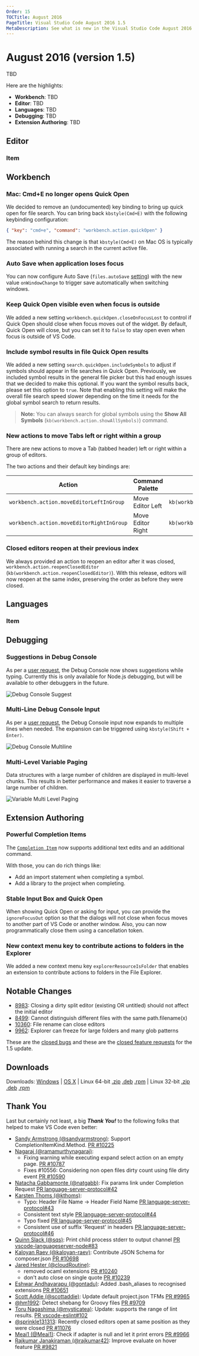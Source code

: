 ```yaml
---
Order: 15
TOCTitle: August 2016
PageTitle: Visual Studio Code August 2016 1.5
MetaDescription: See what is new in the Visual Studio Code August 2016 Release (1.5)
---
```


# August 2016 (version 1.5)

TBD

Here are the highlights:

* **Workbench**: TBD
* **Editor**: TBD
* **Languages**: TBD
* **Debugging**: TBD
* **Extension Authoring**: TBD

## Editor

### Item

## Workbench

### Mac: Cmd+E no longer opens Quick Open

We decided to remove an (undocumented) key binding to bring up quick open for file search. You can bring back `kbstyle(Cmd+E)` with the following keybinding configuration:

```json
{ "key": "cmd+e", "command": "workbench.action.quickOpen" }
```

The reason behind this change is that `kbstyle(Cmd+E)` on Mac OS is typically associated with running a search in the current active file.

### Auto Save when application loses focus

You can now configure Auto Save (`files.autoSave` [setting](/docs/customization/userandworkspace.md)) with the new value `onWindowChange` to trigger save automatically when switching windows.

### Keep Quick Open visible even when focus is outside

We added a new setting `workbench.quickOpen.closeOnFocusLost` to control if Quick Open should close when focus moves out of the widget. By default, Quick Open will close, but you can set it to `false` to stay open even when focus is outside of VS Code.

### Include symbol results in file Quick Open results

We added a new setting `search.quickOpen.includeSymbols` to adjust if symbols should appear in file searches in Quick Open. Previously, we included symbol results in the general file picker but this had enough issues that we decided to make this optional. If you want the symbol results back, please set this option to `true`. Note that enabling this setting will make the overall file search speed slower depending on the time it needs for the global symbol search to return results.

>**Note:** You can always search for global symbols using the **Show All Symbols** (`kb(workbench.action.showAllSymbols)`) command.

### New actions to move Tabs left or right within a group

There are new actions to move a Tab (tabbed header) left or right within a group of editors.

The two actions and their default key bindings are:

Action | Command Palette | Key Binding
--- | --- | ---
`workbench.action.moveEditorLeftInGroup` | Move Editor Left | `kb(workbench.action.moveEditorLeftInGroup)`
`workbench.action.moveEditorRightInGroup` | Move Editor Right | `kb(workbench.action.moveEditorRightInGroup)`

### Closed editors reopen at their previous index

We always provided an action to reopen an editor after it was closed, `workbench.action.reopenClosedEditor` (`kb(workbench.action.reopenClosedEditor)`). With this release, editors will now reopen at the same index, preserving the order as before they were closed.

## Languages

### Item

## Debugging

### Suggestions in Debug Console

As per a [user request](https://github.com/Microsoft/vscode/issues/8114), the Debug Console now shows suggestions while typing. Currently this is only available for Node.js debugging, but will be available to other debuggers in the future.

![Debug Console Suggest](images/1_5/debug_repl_suggest.png)

### Multi-Line Debug Console Input

As per a [user request](https://github.com/Microsoft/vscode/issues/8115), the Debug Console input now expands to multiple lines when needed. The expansion can be triggered using `kbstyle(Shift + Enter)`.

![Debug Console Multiline](images/1_5/debug_repl_multiline.png)

### Multi-Level Variable Paging

Data structures with a large number of children are displayed in multi-level chunks. This results in better performance and makes it easier to traverse a large number of children.

![Variable Multi Level Paging](images/1_5/debug_variable_paging.png)

## Extension Authoring

### Powerful Completion Items

The [`Completion Item`](https://github.com/Microsoft/vscode/blob/master/src/vs/vscode.d.ts#L2246) now supports additional text edits and an additional command.

With those, you can do rich things like:

* Add an import statement when completing a symbol.
* Add a library to the project when completing.

### Stable Input Box and Quick Open

When showing Quick Open or asking for input, you can provide the `ignoreFocusOut` option so that the dialogs will not close when focus moves to another part of VS Code or another window. Also, you can now programmatically close them using a cancellation token.

### New context menu key to contribute actions to folders in the Explorer

We added a new context menu key `explorerResourceIsFolder` that enables an extension to contribute actions to folders in the File Explorer.

## Notable Changes

* [8983](https://github.com/Microsoft/vscode/issues/8983): Closing a dirty split editor (existing OR untitled) should not affect the initial editor
* [8499](https://github.com/Microsoft/vscode/issues/8499): Cannot distinguish different files with the same path.filename(x)
* [10360](https://github.com/Microsoft/vscode/issues/10360): File rename can close editors
* [9962](https://github.com/Microsoft/vscode/issues/9962): Explorer can freeze for large folders and many glob patterns

These are the [closed bugs](https://github.com/Microsoft/vscode/issues?q=is%3Aissue+label%3Abug+milestone%3A%22August+2016%22+is%3Aclosed) and these are the [closed feature requests](https://github.com/Microsoft/vscode/issues?q=is%3Aissue+milestone%3A%22August+2016%22+is%3Aclosed+label%3Afeature-request) for the 1.5 update.

## Downloads

Downloads: [Windows](https://az764295.vo.msecnd.net/stable/6276dcb0ae497766056b4c09ea75be1d76a8b679/VSCodeSetup-stable.exe) |
[OS X](https://az764295.vo.msecnd.net/stable/6276dcb0ae497766056b4c09ea75be1d76a8b679/VSCode-darwin-stable.zip) | Linux 64-bit [.zip](https://az764295.vo.msecnd.net/stable/6276dcb0ae497766056b4c09ea75be1d76a8b679/VSCode-linux-x64-stable.zip) [.deb](https://az764295.vo.msecnd.net/stable/6276dcb0ae497766056b4c09ea75be1d76a8b679/code_1.4.0-1470329130_amd64.deb) [.rpm](https://az764295.vo.msecnd.net/stable/6276dcb0ae497766056b4c09ea75be1d76a8b679/code-1.4.0-1470329130.el7.x86_64.rpm) | Linux 32-bit [.zip](https://az764295.vo.msecnd.net/stable/6276dcb0ae497766056b4c09ea75be1d76a8b679/VSCode-linux-ia32-stable.zip) [.deb](https://az764295.vo.msecnd.net/stable/6276dcb0ae497766056b4c09ea75be1d76a8b679/code_1.4.0-1470328389_i386.deb) [.rpm](https://az764295.vo.msecnd.net/stable/6276dcb0ae497766056b4c09ea75be1d76a8b679/code-1.4.0-1470328389.el7.i386.rpm)

## Thank You

Last but certainly not least, a big *__Thank You!__* to the following folks that helped to make VS Code even better:

* [Sandy Armstrong (@sandyarmstrong)](https://github.com/sandyarmstrong): Support CompletionItemKind.Method. [PR #10225](https://github.com/Microsoft/vscode/pull/10225)
* [Nagaraj (@ramamurthynagaraj)](https://github.com/ramamurthynagaraj):
  * Fixing warning while executing expand select action on an empty page. [PR #10787](https://github.com/Microsoft/vscode/pull/10787)
  * Fixes #10556: Considering non open files dirty count using file dirty event [PR #10590](https://github.com/Microsoft/vscode/pull/10590)
* [Natacha Gabbamonte (@natgabb)](https://github.com/natgabb): Fix params link under Completion Request [PR language-server-protocol#42](https://github.com/Microsoft/language-server-protocol/pull/42)
* [Karsten Thoms (@kthoms)](https://github.com/kthoms): 
  * Typo: Header File Name -> Header Field Name [PR language-server-protocol#43](https://github.com/Microsoft/language-server-protocol/pull/43)
  * Consistent text style [PR language-server-protocol#44](https://github.com/Microsoft/language-server-protocol/pull/44)
  * Typo fixed [PR language-server-protocol#45](https://github.com/Microsoft/language-server-protocol/pull/45)
  * Consistent use of suffix 'Request' in headers [PR language-server-protocol#46](https://github.com/Microsoft/language-server-protocol/pull/46)
* [Quinn Slack (@sqs)](https://github.com/sqs): Print child process stderr to output channel [PR vscode-languageserver-node#83](https://github.com/Microsoft/vscode-languageserver-node/pull/83)
* [Kaloyan Raev (@kaloyan-raev)](https://github.com/kaloyan-raev): Contribute JSON Schema for composer.json [PR #10698](https://github.com/Microsoft/vscode/pull/10698)
* [Jared Hester (@cloudRoutine)](https://github.com/cloudRoutine):
  * removed ocaml extensions [PR #10240](https://github.com/Microsoft/vscode/pull/10240)
  * don't auto close on single quote [PR #10239](https://github.com/Microsoft/vscode/pull/10239)
* [Eshwar Andhavarapu (@gontadu)](https://github.com/gontadu): Added .bash_aliases to recognised extensions [PR #10651](https://github.com/Microsoft/vscode/pull/10651)
* [Scott Addie (@scottaddie)](https://github.com/scottaddie): Update default project.json TFMs [PR #9965](https://github.com/Microsoft/vscode/pull/9965)
* [@hm1992](https://github.com/hm1992): Detect shebang for Groovy files [PR #9709](https://github.com/Microsoft/vscode/pull/9709)
* [Toru Nagashima (@mysticatea)](https://github.com/mysticatea): Update: supports the range of lint results. [PR vscode-eslint#102](https://github.com/Microsoft/vscode-eslint/pull/102)
* [@sprinkle131313](https://github.com/sprinkle131313): Recently closed editors open at same position as they were closed [PR #11076](https://github.com/Microsoft/vscode/pull/11076)
* [Meai1 (@Meai1)](https://github.com/Meai1): Check if adapter is null and let it print errors [PR #9966](https://github.com/Microsoft/vscode/pull/9966)
* [Rajkumar Janakiraman (@rajkumar42)](https://github.com/rajkumar42): Improve evaluate on hover feature [PR #9821](https://github.com/Microsoft/vscode/pull/9821)

